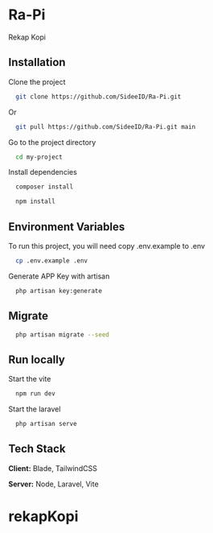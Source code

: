 
# Ra-Pi

Rekap Kopi


## Installation

Clone the project

```bash
  git clone https://github.com/SideeID/Ra-Pi.git
```

Or
```bash
  git pull https://github.com/SideeID/Ra-Pi.git main
```

Go to the project directory

```bash
  cd my-project
```

Install dependencies
```bash
  composer install
```
<!-- * If composer install error
```bash
  composer install --ignore-platform-req=php
``` -->

```bash
  npm install
```


## Environment Variables

To run this project, you will need copy .env.example to .env
```bash
  cp .env.example .env
```
Generate APP Key with artisan
```bash
  php artisan key:generate
```

## Migrate
```bash
  php artisan migrate --seed
```

## Run locally
Start the vite

```bash
  npm run dev
```

Start the laravel
```bash
  php artisan serve
```

## Tech Stack

**Client:** Blade, TailwindCSS

**Server:** Node, Laravel, Vite
# rekapKopi
